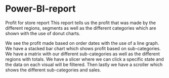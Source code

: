 # Power-BI-report
Profit for store report 
This report tells us the profit that was made by the different regions, segments as well as the different categories which are shown with the use of donut charts.

We see the profit made based on order dates with the use of a line graph.
We have a stacked bar chart which shows profit based on sub-categories.
We have a matrix with our different sub-categories as well as the different regions with totals.
We have a slicer where we can click a specific state and the data on each visual will be filtered.
Then lastly we have a scroller which shows the different sub-categories and sales.
